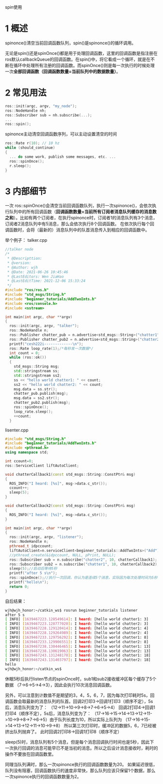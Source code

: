 spin使用
# 1 概述
spinonce()清空当前回调函数队列，spin()是spinonce()的循环调用。

无论是spin()还是spinOnce()都是用于处理回调函数，这里的回调函数是指注册在ros默认callbackQueue的回调函数。在spin()中，将它看成一个循环，就是在不断在循环中处理所有注册的回调函数。而spinOnce()则是每一次执行的时候处理一次**全部回调函数（回调函数数量=当前队列中的数据数量）**。

# 2 常见用法

```cpp
ros::init(argc, argv, "my_node");
ros::NodeHandle nh;
ros::Subscriber sub = nh.subscribe(...);
...
ros::spin();
```

spinonce主动清空回调函数序列，可以主动设置清空的时间
```cpp
ros::Rate r(10); // 10 hz
while (should_continue)
{
  ... do some work, publish some messages, etc. ...
  ros::spinOnce();
  r.sleep();
}
```

# 3 内部细节

一次 ros::spinOnce()会清空当前回调函数队列，执行一次spinonce()，会依次执行队列中的所有回调函数（**回调函数数量=当前所有订阅者消息队列缓存的消息数之和**）。比如有两个订阅者，在执行spinonce时，订阅者1的消息队列有3个消息，订阅者2消息队列中有5消息，那么会依次执行8个回调函数。
在依次执行每个回调函数时，会将（最新的）消息队列中的队首消息传入到相应的回调函数中。

举个例子：
talker.cpp
```cpp
//talker node
/*
 * @Descripttion: 
 * @version: 
 * @Author: wjh 
 * @Date: 2021-06-26 10:45:46
 * @LastEditors: Wen JiaHao
 * @LastEditTime: 2021-12-06 15:33:24
 */
#include "ros/ros.h"
#include "std_msgs/String.h"
#include "beginner_tutorials/AddTwoInts.h"
#include <ros/console.h>
#include <sstream>

int main(int argc, char **argv)
{
  ros::init(argc, argv, "talker");
  ros::NodeHandle n;
  ros::Publisher chatter_pub = n.advertise<std_msgs::String>("chatter1", 10);
  ros::Publisher chatter_pub2 = n.advertise<std_msgs::String>("chatter2", 10);
  printf("cesh222i-------------\n");
  ros::Rate loop_rate(1);/*每秒发一次数据*/
  int count = 0;
  while (ros::ok())
  {
    std_msgs::String msg;
    std::stringstream ss;
    std::stringstream ss2;
    ss << "hello world chatter1: " << count;
    ss2 << "hello world chatter2: " << count;
    msg.data = ss.str();
    chatter_pub.publish(msg);
    msg.data = ss2.str();
    chatter_pub2.publish(msg);
    ros::spinOnce();
    loop_rate.sleep();
    ++count;
  }

```

lisenter.cpp
```cpp
#include "std_msgs/String.h"
#include "beginner_tutorials/AddTwoInts.h"
#include <pthread.h>
using namespace std;

int ccount=0;
ros::ServiceClient liftAutoClient;

void chatterCallback1(const std_msgs::String::ConstPtr& msg)
{
  ROS_INFO("I heard: [%s]", msg->data.c_str());
  ccount++;
  sleep(5);
}

void chatterCallback2(const std_msgs::String::ConstPtr& msg)
{
  ROS_INFO("I heard: [%s]", msg->data.c_str());
}

int main(int argc, char **argv)
{
  ros::init(argc, argv, "listener");
  ros::NodeHandle n;
  pthread_t idpccount;
  liftAutoClient=n.serviceClient<beginner_tutorials::AddTwoInts>("Add");
  //pthread_create(&idpccount, NULL, pPrint, NULL);
  ros::Subscriber sub = n.subscribe("chatter2", 10, chatterCallback1);
  ros::Subscriber sub2 = n.subscribe("chatter1", 10, chatterCallback2);
  sleep(5);//启动后等待5秒
  printf("after 5 s\n");
  ros::spinOnce();//执行一次回调，你认为是连续5个消息，实际因为每次处理时间为5秒，后面几次的消息被挤出了缓冲区，读到的不是最开始的数据。
  printf("hello\n");
  return 0;
}

```

自后结果：
```bash
wjh@wjh_honor:~/catkin_ws$ rosrun beginner_tutorials listener 
after 5 s
[ INFO] [1639467223.128549614]: I heard: [hello world chatter1: 3]
[ INFO] [1639467223.128777020]: I heard: [hello world chatter2: 3]
[ INFO] [1639467228.129120414]: I heard: [hello world chatter1: 4]
[ INFO] [1639467228.129264989]: I heard: [hello world chatter2: 4]
[ INFO] [1639467233.129756292]: I heard: [hello world chatter1: 8]
[ INFO] [1639467233.129906551]: I heard: [hello world chatter2: 8]
[ INFO] [1639467238.130446465]: I heard: [hello world chatter1: 13]
[ INFO] [1639467238.130619063]: I heard: [hello world chatter2: 13]
[ INFO] [1639467243.131248178]: I heard: [hello world chatter1: 18]
[ INFO] [1639467243.131403797]: I heard: [hello world chatter2: 18]
hello
wjh@wjh_honor:~/catkin_ws$ 
```

休眠5秒后执行listen节点的spinOnce时，sub1和sub2接收缓冲区每个缓存了5个数据
（7->6->5->4->3），因此会执行10次消息回调函数。

另外，可以注意到计数值不是期望的3，4，5，6，7，因为每次打印耗时5s，回调函数会取最新的消息队列的队首。回调2打印3->回调1打印3（顺序不定），5s后，消息队列变为了：
（12->11->10->9->8->7->6->5->4）
回调2打印4->回调1打印4（顺序不定），5s后，消息队列变为了：
（17->16->15->14->13->12->11->10->9->8->7->6->5）由于队列长度为10，所以实际上队列为
（17->16->15->14->13->12->11->10->9->8）
所以第三次打印时，缓冲区的数据5，6，7已经被挤出队列抛弃了。
此时回调2打印8->回调1打印8（顺序不定）

sleep(5)时，消息队列有5个消息，但是每个消息回调执行时间也是5秒，因此下一次执行回调的消息可能早已不是当初的消息。所以之后设计消息接收时，耗时的操作不要放在回调函数里。


同理当队列满时，那么一次spinonce执行的回调函数数量为20。
如果延迟很低，队列没有阻塞，回调函数执行的速度非常快，那么队列应该只保留1个数据，那么一次spinonce执行的回调函数数量为2。

